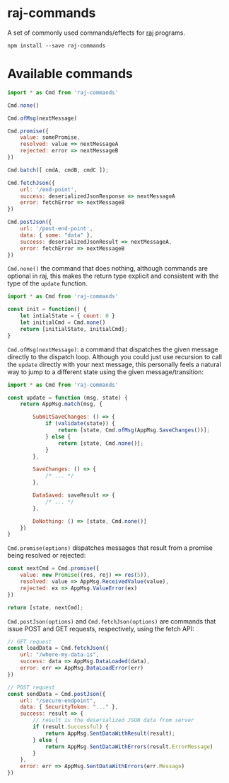 # raj-commands

A set of commonly used commands/effects for [raj](https://github.com/andrejewski/raj) programs. 

```
npm install --save raj-commands
```

# Available commands

```js
import * as Cmd from 'raj-commands' 

Cmd.none()

Cmd.ofMsg(nextMessage)

Cmd.promise({ 
    value: somePromise,
    resolved: value => nextMessageA
    rejected: error => nextMessageB
})

Cmd.batch([ cmdA, cmdB, cmdC ]);

Cmd.fetchJson({
    url: '/end-point',
    success: deserializedJsonResponse => nextMessageA
    error: fetchError => nextMessageB
})

Cmd.postJson({
    url: '/post-end-point',
    data: { some: "data" },
    success: deserializedJsonResult => nextMessageA,
    error: fetchError => nextMessageB
})
``` 

`Cmd.none()` the command that does nothing, although commands are optional in raj, this makes the return type explicit and consistent with the type of the `update` function.

```js
import * as Cmd from 'raj-commands'

const init = function() {
    let intialState = { count: 0 }
    let initialCmd = Cmd.none()
    return [initialState, initialCmd];
}
```

`Cmd.ofMsg(nextMessage)`: a command that dispatches the given message directly to the dispatch loop. Although you could just use recursion to call the `update` directly with your next message, this personally feels a natural way to jump to a different state using the given message/transition:

```js
import * as Cmd from 'raj-commands'

const update = function (msg, state) {
    return AppMsg.match(msg, {

        SubmitSaveChanges: () => {
            if (validate(state)) {
                return [state, Cmd.ofMsg(AppMsg.SaveChanges())];
            } else {
                return [state, Cmd.none()];
            }
        }, 

        SaveChanges: () => {
            /* ... */
        }, 

        DataSaved: saveResult => {
            /* ... */
        }, 

        DoNothing: () => [state, Cmd.none()]
    })
}
```
`Cmd.promise(options)` dispatches messages that result from a promise being resolved or rejected:

```js
const nextCmd = Cmd.promise({
    value: new Promise((res, rej) => res(5)), 
    resolved: value => AppMsg.ReceivedValue(value),
    rejected: ex => AppMsg.ValueError(ex)
})  

return [state, nextCmd];
```
`Cmd.postJson(options)` and `Cmd.fetchJson(options)` are commands that issue POST and GET requests, respectively, using the fetch API:

```js
// GET request
const loadData = Cmd.fetchJson({
    url: "/where-my-data-is", 
    success: data => AppMsg.DataLoaded(data),
    error: err => AppMsg.DataLoadError(err)
})

// POST request
const sendData = Cmd.postJson({
    url: "/secure-endpoint",
    data: { SecurityToken: "..." },
    success: result => {
        // result is the deserialized JSON data from server
        if (result.Successful) {
            return AppMsg.SentDataWithResult(result);
        } else {
            return AppMsg.SentDataWithErrors(result.ErrorMessage)
        }
    }, 
    error: err => AppMsg.SentDataWithErrors(err.Message)
})
```